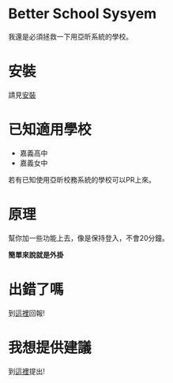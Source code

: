 # Better School Sysyem
我還是必須拯救一下用亞昕系統的學校。

# 安裝
請見[安裝](https://github.com/KnowScratcher/Better-CYSH-System/wiki/%E5%AE%89%E8%A3%9D)

# 已知適用學校
- 嘉義高中
- 嘉義女中

若有已知使用亞昕校務系統的學校可以PR上來。

# 原理
幫你加一些功能上去，像是保持登入，不會20分鐘。

**簡單來說就是外掛**

# 出錯了嗎
到[這裡](https://github.com/KnowScratcher/Better-School-System/issues/new?assignees=&labels=bug&projects=&template=bug.yml)回報!

# 我想提供建議
到[這裡](https://github.com/KnowScratcher/Better-School-System/issues/new?assignees=&labels=enhancement&projects=&template=request.yml)提出!